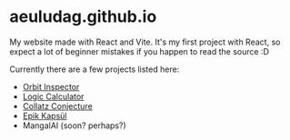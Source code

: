 # aeuludag.github.io
My website made with React and Vite. It's my first project with React, so expect a lot of beginner mistakes if you happen to read the source :D

Currently there are a few projects listed here:
- [Orbit Inspector](https://aeuludag.github.io/#/projects/orbit)
- [Logic Calculator](https://aeuludag.github.io/#/projects/logic)
- [Collatz Conjecture](https://aeuludag.itch.io/collatz)
- [Epik Kapsül](https://aeuludag.itch.io/epik-kapsul)
- MangalAI (soon? perhaps?)